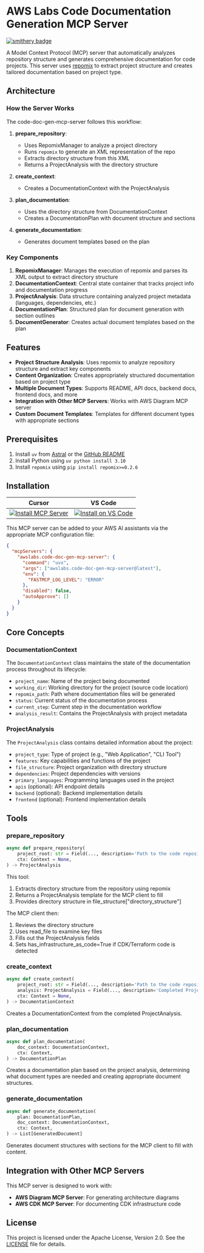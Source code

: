 # AWS Labs Code Documentation Generation MCP Server

[![smithery badge](https://smithery.ai/badge/@awslabs/code-doc-gen-mcp-server)](https://smithery.ai/server/@awslabs/code-doc-gen-mcp-server)

A Model Context Protocol (MCP) server that automatically analyzes repository structure and generates comprehensive documentation for code projects. This server uses [repomix](https://github.com/yamadashy/repomix/tree/main) to extract project structure and creates tailored documentation based on project type.

## Architecture

### How the Server Works

The code-doc-gen-mcp-server follows this workflow:

1. **prepare_repository**:
   - Uses RepomixManager to analyze a project directory
   - Runs `repomix` to generate an XML representation of the repo
   - Extracts directory structure from this XML
   - Returns a ProjectAnalysis with the directory structure

2. **create_context**:
   - Creates a DocumentationContext with the ProjectAnalysis

3. **plan_documentation**:
   - Uses the directory structure from DocumentationContext
   - Creates a DocumentationPlan with document structure and sections

4. **generate_documentation**:
   - Generates document templates based on the plan

### Key Components

1. **RepomixManager**: Manages the execution of repomix and parses its XML output to extract directory structure
2. **DocumentationContext**: Central state container that tracks project info and documentation progress
3. **ProjectAnalysis**: Data structure containing analyzed project metadata (languages, dependencies, etc.)
4. **DocumentationPlan**: Structured plan for document generation with section outlines
5. **DocumentGenerator**: Creates actual document templates based on the plan

## Features

- **Project Structure Analysis**: Uses repomix to analyze repository structure and extract key components
- **Content Organization**: Creates appropriately structured documentation based on project type
- **Multiple Document Types**: Supports README, API docs, backend docs, frontend docs, and more
- **Integration with Other MCP Servers**: Works with AWS Diagram MCP server
- **Custom Document Templates**: Templates for different document types with appropriate sections

## Prerequisites

1. Install `uv` from [Astral](https://docs.astral.sh/uv/getting-started/installation/) or the [GitHub README](https://github.com/astral-sh/uv#installation)
2. Install Python using `uv python install 3.10`
3. Install `repomix` using `pip install repomix>=0.2.6`

## Installation

| Cursor | VS Code |
|:------:|:-------:|
| [![Install MCP Server](https://cursor.com/deeplink/mcp-install-light.svg)](https://cursor.com/install-mcp?name=awslabs.code-doc-gen-mcp-server&config=eyJjb21tYW5kIjoidXZ4IGF3c2xhYnMuY29kZS1kb2MtZ2VuLW1jcC1zZXJ2ZXJAbGF0ZXN0IiwiZW52Ijp7IkZBU1RNQ1BfTE9HX0xFVkVMIjoiRVJST1IifSwiZGlzYWJsZWQiOmZhbHNlLCJhdXRvQXBwcm92ZSI6W119) | [![Install on VS Code](https://img.shields.io/badge/Install_on-VS_Code-FF9900?style=flat-square&logo=visualstudiocode&logoColor=white)](https://insiders.vscode.dev/redirect/mcp/install?name=Code%20Documentation%20Generator%20MCP%20Server&config=%7B%22command%22%3A%22uvx%22%2C%22args%22%3A%5B%22awslabs.code-doc-gen-mcp-server%40latest%22%5D%2C%22env%22%3A%7B%22FASTMCP_LOG_LEVEL%22%3A%22ERROR%22%7D%2C%22disabled%22%3Afalse%2C%22autoApprove%22%3A%5B%5D%7D) |

This MCP server can be added to your AWS AI assistants via the appropriate MCP configuration file:

```json
{
  "mcpServers": {
    "awslabs.code-doc-gen-mcp-server": {
      "command": "uvx",
      "args": ["awslabs.code-doc-gen-mcp-server@latest"],
      "env": {
        "FASTMCP_LOG_LEVEL": "ERROR"
      },
      "disabled": false,
      "autoApprove": []
    }
  }
}
```

## Core Concepts

### DocumentationContext

The `DocumentationContext` class maintains the state of the documentation process throughout its lifecycle:

- `project_name`: Name of the project being documented
- `working_dir`: Working directory for the project (source code location)
- `repomix_path`: Path where documentation files will be generated
- `status`: Current status of the documentation process
- `current_step`: Current step in the documentation workflow
- `analysis_result`: Contains the ProjectAnalysis with project metadata

### ProjectAnalysis

The `ProjectAnalysis` class contains detailed information about the project:

- `project_type`: Type of project (e.g., "Web Application", "CLI Tool")
- `features`: Key capabilities and functions of the project
- `file_structure`: Project organization with directory structure
- `dependencies`: Project dependencies with versions
- `primary_languages`: Programming languages used in the project
- `apis` (optional): API endpoint details
- `backend` (optional): Backend implementation details
- `frontend` (optional): Frontend implementation details

## Tools

### prepare_repository

```python
async def prepare_repository(
    project_root: str = Field(..., description='Path to the code repository'),
    ctx: Context = None,
) -> ProjectAnalysis
```

This tool:
1. Extracts directory structure from the repository using repomix
2. Returns a ProjectAnalysis template for the MCP client to fill
3. Provides directory structure in file_structure["directory_structure"]

The MCP client then:
1. Reviews the directory structure
2. Uses read_file to examine key files
3. Fills out the ProjectAnalysis fields
4. Sets has_infrastructure_as_code=True if CDK/Terraform code is detected

### create_context

```python
async def create_context(
    project_root: str = Field(..., description='Path to the code repository'),
    analysis: ProjectAnalysis = Field(..., description='Completed ProjectAnalysis'),
    ctx: Context = None,
) -> DocumentationContext
```

Creates a DocumentationContext from the completed ProjectAnalysis.

### plan_documentation

```python
async def plan_documentation(
    doc_context: DocumentationContext,
    ctx: Context,
) -> DocumentationPlan
```

Creates a documentation plan based on the project analysis, determining what document types are needed and creating appropriate document structures.

### generate_documentation

```python
async def generate_documentation(
    plan: DocumentationPlan,
    doc_context: DocumentationContext,
    ctx: Context,
) -> List[GeneratedDocument]
```

Generates document structures with sections for the MCP client to fill with content.

## Integration with Other MCP Servers

This MCP server is designed to work with:

- **AWS Diagram MCP Server**: For generating architecture diagrams
- **AWS CDK MCP Server**: For documenting CDK infrastructure code

## License

This project is licensed under the Apache License, Version 2.0. See the [LICENSE](https://github.com/awslabs/mcp/blob/main/src/code-doc-gen-mcp-server/LICENSE) file for details.

